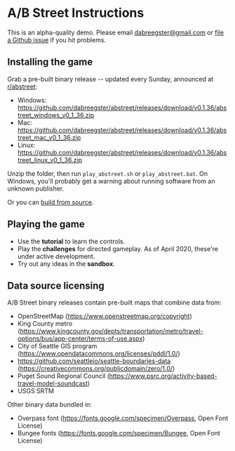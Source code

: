 # A/B Street Instructions

This is an alpha-quality demo. Please email <dabreegster@gmail.com> or
[file a Github issue](https://github.com/dabreegster/abstreet/issues/) if you
hit problems.

## Installing the game

Grab a pre-built binary release -- updated every Sunday, announced at
[r/abstreet](http://old.reddit.com/r/abstreet):

- Windows:
  https://github.com/dabreegster/abstreet/releases/download/v0.1.36/abstreet_windows_v0_1_36.zip
- Mac:
  https://github.com/dabreegster/abstreet/releases/download/v0.1.36/abstreet_mac_v0_1_36.zip
- Linux:
  https://github.com/dabreegster/abstreet/releases/download/v0.1.36/abstreet_linux_v0_1_36.zip

Unzip the folder, then run `play_abstreet.sh` or `play_abstreet.bat`. On
Windows, you'll probably get a warning about running software from an unknown
publisher.

Or you can [build from source](/docs/dev.md).

## Playing the game

- Use the **tutorial** to learn the controls.
- Play the **challenges** for directed gameplay. As of April 2020, these're
  under active development.
- Try out any ideas in the **sandbox**.

## Data source licensing

A/B Street binary releases contain pre-built maps that combine data from:

- OpenStreetMap (https://www.openstreetmap.org/copyright)
- King County metro
  (https://www.kingcounty.gov/depts/transportation/metro/travel-options/bus/app-center/terms-of-use.aspx)
- City of Seattle GIS program
  (https://www.opendatacommons.org/licenses/pddl/1.0/)
- https://github.com/seattleio/seattle-boundaries-data
  (https://creativecommons.org/publicdomain/zero/1.0/)
- Puget Sound Regional Council
  (https://www.psrc.org/activity-based-travel-model-soundcast)
- USGS SRTM

Other binary data bundled in:

- Overpass font (https://fonts.google.com/specimen/Overpass, Open Font License)
- Bungee fonts (https://fonts.google.com/specimen/Bungee, Open Font License)
